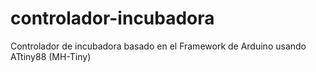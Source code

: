 # controlador-incubadora
Controlador de incubadora basado en el Framework de Arduino usando ATtiny88 (MH-Tiny)
